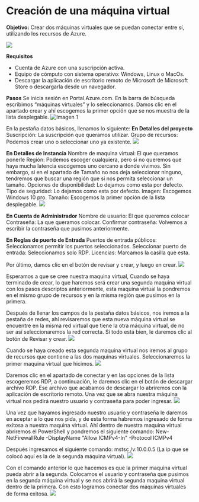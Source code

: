 # Creación de una máquina virtual 
**Objetivo:** Crear dos máquinas virtuales que se puedan conectar entre sí, utilizando los recursos de Azure.   

![](/imagenes/virtual%20machine.png)

**Requisitos**
- Cuenta de Azure con una suscripción activa.
- Equipo de cómputo con sistema operativo: Windows, Linux o MacOs.
- Descargar la aplicación de escritorio remoto de Microsoft de Microsoft Store o descargarla desde un navegador.  


**Pasos**
Se inicia sesión en Portal.Azure.com.
En la barra de búsqueda escribimos “máquinas virtuales” y lo seleccionamos.
Damos clic en el apartado crear y ahí escogemos la primer opción que se nos muestra de la lista desplegable.
![Imagen 1](/imagenes/Imagen1.jpg)

En la pestaña datos básicos, llenamos lo siguiente:
**En Detalles del proyecto**
Suscripción: La suscripción que queramos utilizar.
Grupo de recursos: Podemos crear uno o seleccionar uno ya existente.
![](/imagenes/Imagen2.png)

**En Detalles de Instancia**
Nombre de maquina virtual: El que queramos ponerle
Región: Podemos escoger cualquiera, pero si no queremos que haya mucha latencia escogemos uno cercano a donde vivimos. Sin embargo, si en el apartado de Tamaño no nos deja seleccionar ninguno, tendremos que buscar una región que si nos permita seleccionar un tamaño.
Opciones de disponibilidad: Lo dejamos como esta por defecto.
Tipo de seguridad: Lo dejamos como esta por defecto.
Imagen: Escogemos Windows 10 pro.
Tamaño: Escogemos la primer opción de la lista desplegable.
![](/imagenes/Imagen3.png)

**En Cuenta de Administrador**
Nombre de usuario: El que queremos colocar
Contraseña: La que queramos colocar.
Confirmar contraseña: Volvemos a escribir la contraseña que pusimos anteriormente.

**En Reglas de puerto de Entrada**
Puertos de entrada públicos: Seleccionamos permitir los puertos seleccionados.
Seleccionar puerto de entrada: Seleccionamos solo RDP.
Licencias: Marcamos la casilla que esta.

Por último, damos clic en el botón de revisar y crear, y luego en crear.
![](/imagenes/Imagen4.png)

Esperamos a que se cree nuestra maquina virtual, Cuando se haya terminado de crear, lo que haremos será crear una segunda maquina virtual con los pasos descriptos anteriormente, esta maquina virtual la pondremos en el mismo grupo de recursos y en la misma región que pusimos en la primera. 

Después de llenar los campos de la pestaña datos básicos, nos iremos a la pestaña de redes, ahí revisaremos que esta nueva máquina virtual se encuentre en la misma red virtual que tiene la otra máquina virtual, de no ser así seleccionaremos la red correcta. Si todo está bien, le daremos clic al botón de Revisar y crear.
![](/imagenes/Imagen5.png)

Cuando se haya creado esta segunda maquina virtual nos iremos al grupo de recursos que contiene a las dos maquinas virtuales. Seleccionaremos la primer maquina virtual que hicimos. 
![](/imagenes/Imagen6.jpg)

Daremos clic en el apartado de conectar y en las opciones de la lista escogeremos RDP, a continuación, le daremos clic en el botón de descargar archivo RDP. Ese archivo que acabamos de descargar lo abriremos con la aplicación de escritorio remoto. Una vez que se abra nuestra máquina virtual nos pedirá nuestro usuario y contraseña para poder ingresar. 
![](/imagenes/Imagen7.png)

Una vez que hayamos ingresado nuestro usuario y contraseña le daremos en aceptar a lo que nos pida, y de esta forma habremos ingresado de forma exitosa a nuestra maquina virtual. Ahí dentro de nuestra maquina virtual abriremos el PowerShell y pondremos el siguiente comando: 
New-NetFirewallRule -DisplayName "Allow ICMPv4-In" -Protocol ICMPv4

Después ingresamos el siguiente comando: 
mstsc /v:10.0.0.5     (La ip que se colocó aquí es la de la segunda máquina virtual).
![](/imagenes/Imagen8.png)

Con el comando anterior lo que hacemos es que la primer maquina virtual pueda abrir a la segunda. Colocamos el usuario y contraseña que pusimos en la segunda máquina virtual y se nos abrirá la segunda maquina virtual dentro de la primera. Con esto logramos conectar dos máquinas virtuales de forma exitosa.
![](/imagenes/Imagen9.png)

